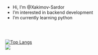 - Hi, I’m @Xakimov-Sardor
- I’m interested in backend development
- I’m currently learning python

<br /> <br />

[![Top Langs](https://github-readme-stats.vercel.app/api/top-langs/?username=xakimov-sardor)](https://github.com/anuraghazra/github-readme-stats)
<br /> 
![](https://komarev.com/ghpvc/?username=xakimov-sardor)
<!---
sanjarbek-ismatov/sanjarbek-ismatov is a ✨ special ✨ repository because its `README.md` (this file) appears on your GitHub profile.
You can click the Preview link to take a look at your changes.
--->
